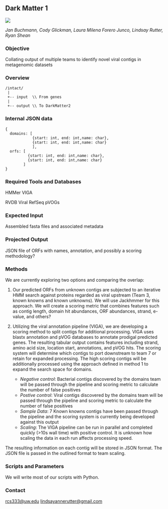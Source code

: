 ## Dark Matter 1 
![](http://vignette4.wikia.nocookie.net/callofduty/images/7/79/Dark_Matter_Camouflage_menu_icon_BO3.png/revision/latest?cb=20160506200857)

_Jan Buchmann, Cody Glickman, Laura Milena Forero Junco, Lindsay Rutter, Ryan Shean_

### Objective
Collating output of multiple teams to identify novel viral contigs in metagenomic datasets

### Overview
```
/intact/
 |
 +-- input  \\ From genes
 |
 +-- output \\ To DarkMatter2
```

### Internal JSON data
```
{
  domains: [
            {start: int, end: int,name: char},
            {start: int, end: int,name: char}
            ],
  orfs: [
          {start: int, end: int,name: char},
          {start: int, end: int,name: char}
        ]
}
```
### Required Tools and Databases
HMMer
VIGA

RVDB
Viral RefSeq 
pVOGs

### Expected Input
Assembled fasta files and associated metadata

### Projected Output
JSON file of ORFs with names, annotation, and possibly a scoring methodology? 

### Methods 
We are currently exploring two options and comparing the overlap: 

1. Our predicted ORFs from unknown contigs are subjected to an iterative HMM search against proteins regarded as viral upstream (Team 3, known knowns and known unknowns). We will use Jackhmmer for this approach. We will create a scoring metric that combines features such as contig length, domain hit abundances, ORF abundances, strand, e-value, and others?


2. Utilizing the viral annotation pipeline (VIGA), we are developing a scoring method to split contigs for additional processing. VIGA uses blastx annotation and pVOG databases to annotate prodigal predicted genes. The resulting tabular output contains features including strand, amino acid size, location start, annotations, and pVOG hits. The scoring system will determine which contigs to port downstream to team 7 or retain for expanded processing. The high scoring contigs will be additionally processed using the approach defined in method 1 to expand the search space for domains. 
   * *Negative control*: Bacterial contigs discovered by the domains team will be passed through the pipeline and scoring metric to calculate the number of false positives
   * *Postive control*: Viral contigs discovered by the domains team will be passed through the pipeline and scoring metric to calculate the number of false positives
   * *Sample Data*: 7 Known knowns contigs have been passed through the pipeline and the scoring system is currently being developed against this output
   * *Scaling*: The VIGA pipeline can be run in parallel and completed quickly (>10s wall time) with positive control. It is unknown how scaling the data in each run affects processing speed. 



The resulting information on each contig will be stored in JSON format. The JSON file is passed in the outlined format to team scaling. 

### Scripts and Parameters

We will write most of our scripts with Python.

### Contact

rcs333@uw.edu
lindsayannerutter@gmail.com

